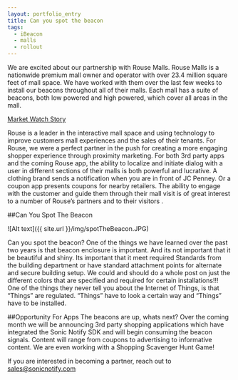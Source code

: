 ```yaml
---
layout: portfolio_entry
title: Can you spot the beacon
tags:
  - iBeacon
  - malls
  - rollout
---
```

We are excited about our partnership with Rouse Malls. Rouse Malls is a nationwide premium mall owner and operator with over  23.4 million square feet of mall space. We have worked with them over the last few weeks to install our beacons throughout all of their malls. Each mall has a suite of beacons, both low powered and high powered, which cover all areas in the mall. 

[Market Watch Story](http://www.marketwatch.com/story/rouse-properties-announces-exclusive-partnership-with-sonic-notify-to-power-interactive-mobile-marketing-2013-12-23?reflink=MW_news_stmp)

Rouse is a leader in the interactive mall space and using technology to improve customers mall experiences and the sales of their tenants.  For Rouse, we were a perfect partner in the push for creating a more engaging shopper experience through proximity marketing. For both 3rd party apps and the coming Rouse app, the ability to localize and initiate dialog with a user in different sections of their malls is both powerful and lucrative. A clothing brand sends a notification when you are in front of JC Penney. Or a coupon app presents coupons for nearby retailers. The ability to engage with the customer and guide them through their mall visit is of great interest to a number of Rouse’s partners and to their visitors . 


##Can You Spot The Beacon

![Alt text]({{ site.url }}/img/spotTheBeacon.JPG)

Can you spot the beacon? One of the things we have learned over the past two years is that beacon enclosure is important. And its not important that it be beautiful and shiny. Its important that it meet required Standards from the building department or have standard attachment points for alternate and secure building setup. We could and should do a whole post on just the different colors that are specified and required for certain installations!!! One of the things they never tell you about the Internet of Things, is that “Things” are regulated. “Things” have to look a certain way and “Things” have to be installed.


##Opportunity For Apps
The beacons are up, whats next? Over the coming month we will be announcing 3rd party shopping applications which have integrated the Sonic Notify SDK and will begin consuming the beacon signals. Content will range from coupons to advertising to informative content. We are even working with a Shopping Scavenger Hunt Game! 

If you are interested in becoming a partner, reach out to sales@sonicnotify.com





